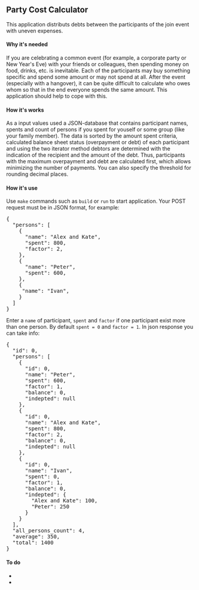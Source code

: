 <html>

<head>
    <h2>Party Cost Calculator</h2>
    This application distributs debts between the participants of the join event with uneven expenses.
</head>

<body>
    <div>
        <h4>Why it's needed</h4>
        <a>
            If you are celebrating a common event (for example, a corporate party or New Year's Eve) with your friends
            or colleagues, then spending money on food, drinks, etc. is inevitable. Each of the participants may buy
            something specific and spend some amount or may not spend at all. After the event (especially with a
            hangover), it can be quite difficult to calculate who owes whom so that in the end everyone spends the same
            amount. This application should help to cope with this.
        </a>
    </div>
    <div>
        <h4>
            How it's works
        </h4>
        <a>
            As a input values used a JSON-database that contains participant names, spents and count of persons if you 
            spent for youself or some group (like your family member).
            The data is sorted by the amount spent criteria, calculated balance sheet status (overpayment or debt) of
            each participant and using the two iterator method debtors are determined with the indication of the
            recipient and the amount of the debt. Thus, participants with the maximum overpayment and debt are
            calculated first, which allows minimizing the number of payments. You can also specify the threshold for
            rounding decimal places.
        </a>
    </div>
     <div>
        <h4>
            How it's use
        </h4>
        <a>
            Use <code>make</code> commands such as <code>build</code> or <code>run</code> to start application.
            Your POST request must be in JSON format, for example:
            <pre>
{
  "persons": [
    {
      "name": "Alex and Kate",
      "spent": 800,
      "factor": 2,
    },
    {
      "name": "Peter",
      "spent": 600,
    },
    {
     "name": "Ivan",
    }
  ]
}</pre>
            Enter a <code>name</code> of participant, <code>spent</code> and <code>factor</code> if one participant exist more than one person. By default <code>spent = 0</code> and <code>factor = 1</code>.
            In json response you can take info:
            <pre>
{
  "id": 0,
  "persons": [
    {
      "id": 0,
      "name": "Peter",
      "spent": 600,
      "factor": 1,
      "balance": 0,
      "indepted": null
    },
    {
      "id": 0,
      "name": "Alex and Kate",
      "spent": 800,
      "factor": 2,
      "balance": 0,
      "indepted": null
    },
    {
      "id": 0,
      "name": "Ivan",
      "spent": 0,
      "factor": 1,
      "balance": 0,
      "indepted": {
        "Alex and Kate": 100,
        "Peter": 250
      }
    }
  ],
  "all_persons_count": 4,
  "average": 350,
  "total": 1400
}</pre>
        </a>
    </div>
    <div>
        <h4>
            To do
        </h4>
        <a>
            <ul>
                <li></li>
                <li></li>
            </ul>
        </a>
    </div>
</body>

</html>
